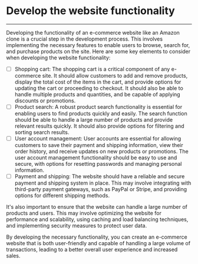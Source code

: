 # Develop the website functionality
---

Developing the functionality of an e-commerce website like an Amazon clone is a crucial step in the development process. This involves implementing the necessary features to enable users to browse, search for, and purchase products on the site. Here are some key elements to consider when developing the website functionality:

- [ ] Shopping cart: The shopping cart is a critical component of any e-commerce site. It should allow customers to add and remove products, display the total cost of the items in the cart, and provide options for updating the cart or proceeding to checkout. It should also be able to handle multiple products and quantities, and be capable of applying discounts or promotions.
- [ ] Product search: A robust product search functionality is essential for enabling users to find products quickly and easily. The search function should be able to handle a large number of products and provide relevant results quickly. It should also provide options for filtering and sorting search results.
- [ ] User account management: User accounts are essential for allowing customers to save their payment and shipping information, view their order history, and receive updates on new products or promotions. The user account management functionality should be easy to use and secure, with options for resetting passwords and managing personal information.
- [ ] Payment and shipping: The website should have a reliable and secure payment and shipping system in place. This may involve integrating with third-party payment gateways, such as PayPal or Stripe, and providing options for different shipping methods.

It's also important to ensure that the website can handle a large number of products and users. This may involve optimizing the website for performance and scalability, using caching and load balancing techniques, and implementing security measures to protect user data.

By developing the necessary functionality, you can create an e-commerce website that is both user-friendly and capable of handling a large volume of transactions, leading to a better overall user experience and increased sales.
